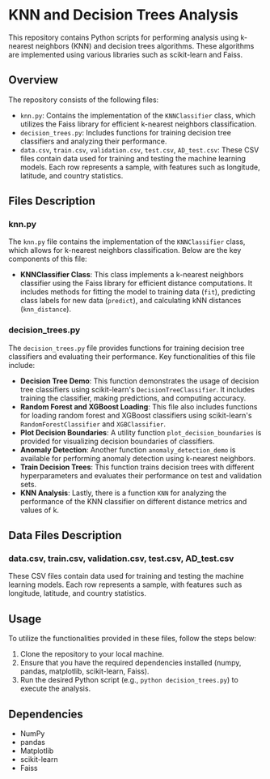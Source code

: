 # KNN and Decision Trees Analysis

This repository contains Python scripts for performing analysis using k-nearest neighbors (KNN) and decision trees algorithms. These algorithms are implemented using various libraries such as scikit-learn and Faiss.

## Overview

The repository consists of the following files:

- `knn.py`: Contains the implementation of the `KNNClassifier` class, which utilizes the Faiss library for efficient k-nearest neighbors classification.
- `decision_trees.py`: Includes functions for training decision tree classifiers and analyzing their performance.
- `data.csv`, `train.csv`, `validation.csv`, `test.csv`, `AD_test.csv`: These CSV files contain data used for training and testing the machine learning models. Each row represents a sample, with features such as longitude, latitude, and country statistics.

## Files Description

### knn.py

The `knn.py` file contains the implementation of the `KNNClassifier` class, which allows for k-nearest neighbors classification. Below are the key components of this file:

- **KNNClassifier Class**: This class implements a k-nearest neighbors classifier using the Faiss library for efficient distance computations. It includes methods for fitting the model to training data (`fit`), predicting class labels for new data (`predict`), and calculating kNN distances (`knn_distance`).
  
### decision_trees.py

The `decision_trees.py` file provides functions for training decision tree classifiers and evaluating their performance. Key functionalities of this file include:

- **Decision Tree Demo**: This function demonstrates the usage of decision tree classifiers using scikit-learn's `DecisionTreeClassifier`. It includes training the classifier, making predictions, and computing accuracy.
- **Random Forest and XGBoost Loading**: This file also includes functions for loading random forest and XGBoost classifiers using scikit-learn's `RandomForestClassifier` and `XGBClassifier`.
- **Plot Decision Boundaries**: A utility function `plot_decision_boundaries` is provided for visualizing decision boundaries of classifiers.
- **Anomaly Detection**: Another function `anomaly_detection_demo` is available for performing anomaly detection using k-nearest neighbors.
- **Train Decision Trees**: This function trains decision trees with different hyperparameters and evaluates their performance on test and validation sets.
- **KNN Analysis**: Lastly, there is a function `KNN` for analyzing the performance of the KNN classifier on different distance metrics and values of k.

## Data Files Description

### data.csv, train.csv, validation.csv, test.csv, AD_test.csv

These CSV files contain data used for training and testing the machine learning models. Each row represents a sample, with features such as longitude, latitude, and country statistics.

## Usage

To utilize the functionalities provided in these files, follow the steps below:

1. Clone the repository to your local machine.
2. Ensure that you have the required dependencies installed (numpy, pandas, matplotlib, scikit-learn, Faiss).
3. Run the desired Python script (e.g., `python decision_trees.py`) to execute the analysis.

## Dependencies

- NumPy
- pandas
- Matplotlib
- scikit-learn
- Faiss
